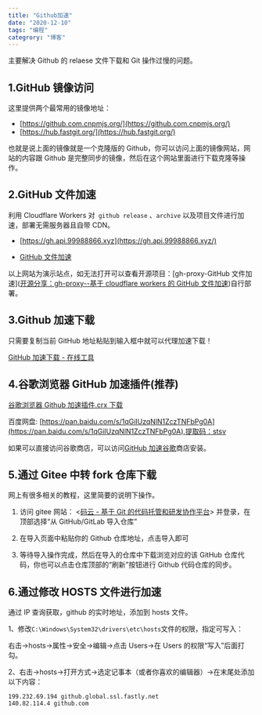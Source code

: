 ```yaml
---
title: "Github加速"
date: "2020-12-10"
tags: "编程"
categrory: "博客"
---
```


主要解决 Github 的 relaese 文件下载和 Git 操作过慢的问题。

<!-- end -->

## 1.GitHub 镜像访问

这里提供两个最常用的镜像地址：

- [https://github.com.cnpmjs.org/](https://github.com.cnpmjs.org/)
- [https://hub.fastgit.org/](https://hub.fastgit.org/)

也就是说上面的镜像就是一个克隆版的 Github，你可以访问上面的镜像网站，网站的内容跟 Github 是完整同步的镜像，然后在这个网站里面进行下载克隆等操作。

## 2.GitHub 文件加速

利用 Cloudflare Workers 对` github release` 、`archive` 以及项目文件进行加速，部署无需服务器且自带 CDN。

- [https://gh.api.99988866.xyz](https://gh.api.99988866.xyz/)

- [GitHub 文件加速](https://ghproxy.com/)

以上网站为演示站点，如无法打开可以查看开源项目：[gh-proxy-GitHub 文件加速]([开源分享：gh-proxy--基于 cloudflare workers 的 GitHub 文件加速](https://link.zhihu.com/?target=https%3A//hunsh.net/archives/23/))自行部署。

## 3.Github 加速下载

只需要复制当前 GitHub 地址粘贴到输入框中就可以代理加速下载！

[GitHub 加速下载 - 在线工具](https://toolwa.com/github/)

## 4.谷歌浏览器 GitHub 加速插件(推荐)

[ 谷歌浏览器 Github 加速插件.crx 下载](<[https://chrome.google.com/webstore/detail/github%E5%8A%A0%E9%80%9F/mfnkflidjnladnkldfonnaicljppahpg/related?hl=zh-CN](https://link.zhihu.com/?target=https%3A//chrome.google.com/webstore/detail/github%E5%8A%A0%E9%80%9F/mfnkflidjnladnkldfonnaicljppahpg/related%3Fhl%3Dzh-CN)>)

百度网盘: [https://pan.baidu.com/s/1qGiIUzqNlN1ZczTNFbPg0A](https://pan.baidu.com/s/1qGiIUzqNlN1ZczTNFbPg0A),提取码：stsv

如果可以直接访问谷歌商店，可以访问[GitHub 加速谷歌](<[https://chrome.google.com/webstore/detail/github%E5%8A%A0%E9%80%9F/mfnkflidjnladnkldfonnaicljppahpg](https://link.zhihu.com/?target=https%3A//chrome.google.com/webstore/detail/github%E5%8A%A0%E9%80%9F/mfnkflidjnladnkldfonnaicljppahpg)>)商店安装。

## 5.通过 Gitee 中转 fork 仓库下载

网上有很多相关的教程，这里简要的说明下操作。

1. 访问 gitee 网站： <[码云 - 基于 Git 的代码托管和研发协作平台](https://link.zhihu.com/?target=https%3A//gitee.com/)> 并登录，在顶部选择“从 GitHub/GitLab 导入仓库”

2. 在导入页面中粘贴你的 Github 仓库地址，点击导入即可

3. 等待导入操作完成，然后在导入的仓库中下载浏览对应的该 GitHub 仓库代码，你也可以点击仓库顶部的“刷新”按钮进行 Github 代码仓库的同步。

## 6.通过修改 HOSTS 文件进行加速

通过 IP 查询获取，github 的实时地址，添加到 hosts 文件。

1、修改`C:\Windows\System32\drivers\etc\hosts`文件的权限，指定可写入：

右击->hosts->属性->安全->编辑->点击 Users->在 Users 的权限“写入”后面打勾。

2、右击->hosts->打开方式->选定记事本（或者你喜欢的编辑器）->在末尾处添加以下内容：

```TXT
199.232.69.194 github.global.ssl.fastly.net
140.82.114.4 github.com
```
